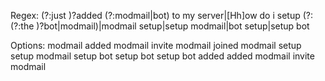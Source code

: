 Regex: (?:just )?added (?:modmail|bot) to my server|[Hh]ow do i setup (?:(?:the )?bot|modmail)|modmail setup|setup modmail|bot setup|setup bot

Options:
modmail added
modmail invite
modmail joined
modmail setup
setup modmail
setup bot
setup
bot setup
bot added
added modmail
invite modmail